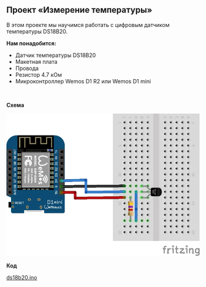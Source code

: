 
## Проект «Измерение температуры»

В этом проекте мы научимся работать с цифровым датчиком температуры DS18B20.

**Нам понадобится:**
-   Датчик температуры DS18B20    
-   Макетная плата    
-   Провода    
-   Резистор 4.7 кОм    
-   Микроконтроллер Wemos D1 R2 или Wemos D1 mini

<br/>  

**Схема**

![Схема](ds18b20.jpg)

**Код**

[ds18b20.ino](ds18b20.ino)